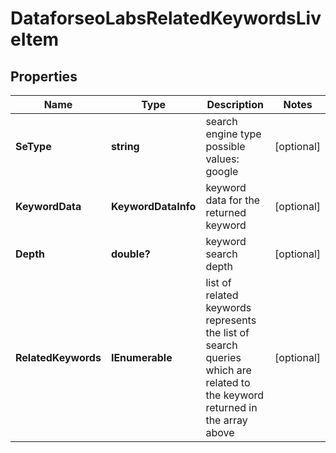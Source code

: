 # DataforseoLabsRelatedKeywordsLiveItem


## Properties

| Name | Type | Description | Notes |
|------------ | ------------- | ------------- | -------------|
**SeType** | **string** | search engine type<br>possible values: google |[optional]|
**KeywordData** | **KeywordDataInfo** | keyword data for the returned keyword |[optional]|
**Depth** | **double?** | keyword search depth |[optional]|
**RelatedKeywords** | **IEnumerable<string>** | list of related keywords<br>represents the list of search queries which are related to the keyword returned in the array above |[optional]|